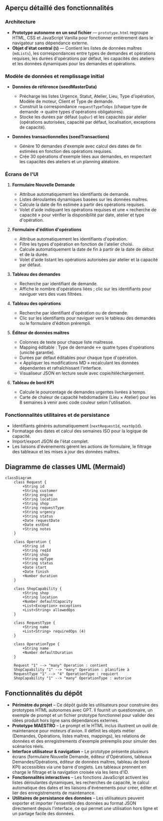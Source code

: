 ## Aperçu détaillé des fonctionnalités

### Architecture
- **Prototype autonome en un seul fichier** — `prototype.html` regroupe HTML, CSS et JavaScript Vanilla pour fonctionner entièrement dans le navigateur sans dépendance externe.
- **Objet d'état central (`S`)** — Contient les listes de données maîtres (`mdLists`), les correspondances entre types de demandes et opérations requises, les durées d'opérations par défaut, les capacités des ateliers et les données dynamiques pour les demandes et opérations.

### Modèle de données et remplissage initial
- **Données de référence (seedMasterData)**
  - Précharge les listes Urgence, Statut, Atelier, Lieu, Type d'opération, Modèle de moteur, Client et Type de demande.
  - Construit la correspondance `requestTypeToOps` (chaque type de demande → quatre types d'opérations obligatoires).
  - Stocke les durées par défaut (`opDur`) et les capacités par atelier (opérations autorisées, capacité par défaut, localisation, exceptions de capacité).

- **Données transactionnelles (seedTransactions)**
  - Génère 10 demandes d'exemple avec calcul des dates de fin estimées en fonction des opérations requises.
  - Crée 30 opérations d'exemple liées aux demandes, en respectant les capacités des ateliers et un planning aléatoire.

### Écrans de l'UI
1. **Formulaire Nouvelle Demande**
   - Attribue automatiquement les identifiants de demande.
   - Listes déroulantes dynamiques basées sur les données maîtres.
   - Calcule la date de fin estimée à partir des opérations requises.
   - Volet d'aide indiquant les opérations requises et une « recherche de capacité » pour vérifier la disponibilité par date, atelier et type d'opération.

2. **Formulaire d'édition d'opérations**
   - Attribue automatiquement les identifiants d'opération.
   - Filtre les types d'opération en fonction de l'atelier choisi.
   - Calcule automatiquement la date de fin à partir de la date de début et de la durée.
   - Volet d'aide listant les opérations autorisées par atelier et la capacité par défaut.

3. **Tableau des demandes**
   - Recherche par identifiant de demande.
   - Affiche le nombre d'opérations liées ; clic sur les identifiants pour naviguer vers des vues filtrées.

4. **Tableau des opérations**
   - Recherche par identifiant d'opération ou de demande.
   - Clic sur les identifiants pour naviguer vers le tableau des demandes ou le formulaire d'édition prérempli.

5. **Éditeur de données maîtres**
   - Colonnes de texte pour chaque liste maîtresse.
   - Mapping éditable : Type de demande ↔ quatre types d'opérations (unicité garantie).
   - Durées par défaut éditables pour chaque type d'opération.
   - « Appliquer les modifications MD » recalculant les données dépendantes et rafraîchissant l'interface.
   - Visualiseur JSON en lecture seule avec copie/téléchargement.

6. **Tableau de bord KPI**
   - Calcule le pourcentage de demandes urgentes livrées à temps.
   - Carte de chaleur de capacité hebdomadaire (Lieu × Atelier) pour les 8 semaines à venir avec code couleur selon l'utilisation.

### Fonctionnalités utilitaires et de persistance
- Identifiants générés automatiquement (`nextRequestId`, `nextOpId`).
- Formatage des dates et calcul des semaines ISO pour la logique de capacité.
- Import/export JSON de l'état complet.
- Les liaisons d'événements gèrent les actions de formulaire, le filtrage des tableaux et les mises à jour des données maîtres.

## Diagramme de classes UML (Mermaid)

```mermaid
classDiagram
    class Request {
        +String id
        +String customer
        +String engine
        +String location
        +String shop
        +String requestType
        +String urgency
        +String status
        +Date requestDate
        +Date estEnd
        +String notes
    }

    class Operation {
        +String id
        +String reqId
        +String shop
        +String opType
        +String status
        +Date start
        +Date finish
        +Number duration
    }

    class ShopCapability {
        +String shop
        +String location
        +Number defaultCapacity
        +List<Exception> exceptions
        +List<String> allowedOps
    }

    class RequestType {
        +String name
        +List<String> requiredOps (4)
    }

    class OperationType {
        +String name
        +Number defaultDuration
    }

    Request "1" --> "many" Operation : contient
    ShopCapability "1" --> "many" Operation : planifiée à
    RequestType "1" --> "4" OperationType : requiert
    ShopCapability "1" --> "many" OperationType : autorise
```

## Fonctionnalités du dépôt

- **Périmètre du projet** – Ce dépôt guide les utilisateurs pour construire des prototypes HTML autonomes avec GPT. Il fournit un questionnaire, un exemple de prompt et un fichier prototype fonctionnel pour valider des idées produit hors ligne sans dépendances externes.
- **Prototype MAESTRO** – Le prompt et le HTML inclus illustrent un outil de maintenance pour moteurs d'avion. Il définit les objets métier (Demandes, Opérations, listes maîtres, mappings), les relations de données et des enregistrements d'exemple préremplis pour simuler des scénarios réels.
- **Interface utilisateur & navigation** – Le prototype présente plusieurs écrans (formulaire Nouvelle Demande, éditeur d'Opérations, tableaux Demandes/Opérations, éditeur de données maîtres, tableau de bord KPI) accessibles via une barre d'onglets. Les tableaux prennent en charge le filtrage et la navigation croisée via les liens d'ID.
- **Fonctionnalités interactives** – Les fonctions JavaScript activent les listes déroulantes dynamiques, les recherches de capacité, le calcul automatique des dates et les liaisons d'événements pour créer, éditer et lier des enregistrements de maintenance.
- **Utilitaires de persistance des données** – Les utilisateurs peuvent exporter et importer l'ensemble des données au format JSON directement depuis l'interface, ce qui permet une utilisation hors ligne et un partage facile des données.
